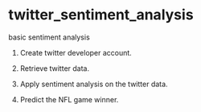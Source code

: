 # twitter_sentiment_analysis
basic sentiment analysis

1. Create twitter developer account.

2. Retrieve twitter data.

3. Apply sentiment analysis on the twitter data.

4. Predict the NFL game winner.
